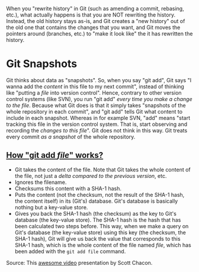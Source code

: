 When you "rewrite history" in Git (such as amending a commit, rebasing, etc.), what actually happens is that you are NOT rewriting the history. Instead, the old history stays as-is, and Git creates a "new history" out of the old one that contains the changes that you want, and Git moves the pointers around (branches, etc.) to "make it look like" the it has rewritten the history.

Git Snapshots
=============
Git thinks about data as "snapshots". So, when you say "git add", Git says "I wanna add the _content_ in this file to my next commit", instead of thinking like "putting a _file_ into version control". Hence, contrary to other version control systems (like SVN), you run "git add" _every time you make a change to the file_. Because what Git does is that it simply takes "snapshots of the whole repository in each commit", and "git add" tells Git what content to include in each snapshot. Whereas in for example SVN, "add" means "start tracking this file in the version control system. That is, start observing and recording the _changes to this file_". Git does not think in this way. Git treats every commit _as a snapshot_ of the whole repository.

[How "git add _file_" works?](https://youtu.be/ZDR433b0HJY?t=909)
---------------------------

- Git takes the content of the file. Note that Git takes the whole content of the file, not just a _delta compared to the previous version_, etc.
- Ignores the filename.
- Checksums this content with a SHA-1 hash.
- Puts the content (not the checksum, not the result of the SHA-1 hash, the content itself) in its (Git's) database. Git's database is basically nothing but a key-value store.
- Gives you back the SHA-1 hash (the checksum) as the key to Git's database (the key-value store). The SHA-1 hash is the hash that has been calculated two steps before. This way, when we make a query on Git's database (the key-value store) using this key (the checksum, the SHA-1 hash), Git will give us back the value that corresponds to this SHA-1 hash, which is the whole content of the file named _file_, which has been added with the `git add file` command.

Source: This [awesome video][Scott Chacon Video Presentation] presentation by Scott Chacon.

[Scott Chacon Video Presentation]: https://youtu.be/ZDR433b0HJY?t=629
